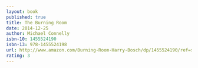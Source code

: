 ```yaml
---
layout: book
published: true
title: The Burning Room
date: 2014-12-25
author: Michael Connelly
isbn-10: 1455524190
isbn-13: 978-1455524198
url: http://www.amazon.com/Burning-Room-Harry-Bosch/dp/1455524190/ref=sr_1_1?s=books&ie=UTF8&qid=1434744962&sr=1-1&keywords=burning+room
rating: 3
---
```


